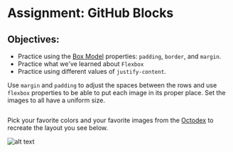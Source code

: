 <h1>Assignment: GitHub Blocks</h1>
<h2>Objectives:</h2>
<ul>
  <li>Practice using the <a href="https://www.w3schools.com/css/css_boxmodel.asp">Box Model</a> properties: <code>padding</code>, <code>border</code>, and <code>margin</code>.</li>
  <li>Practice what we've learned about <code>Flexbox</code></li>
  <li>Practice using different values of <code>justify-content</code>.</li>
</ul>

<p>
Use <code>margin</code> and <code>padding</code> to adjust the spaces between the rows and use <code>flexbox</code> properties to be able to put each image in its proper place. Set the images to all have a uniform size.
</p>
<img src=""/>

<p>Pick your favorite colors and your favorite images from the <a href="https://octodex.github.com/">Octodex</a> to recreate the layout you see below.</p>

![alt text](https://github.com/alirabah93/Coding-Dojo/blob/master/WEB-FUNDAMENTALS/Week1/Day1/Registration-From/wireframe.jpg?raw=true)



